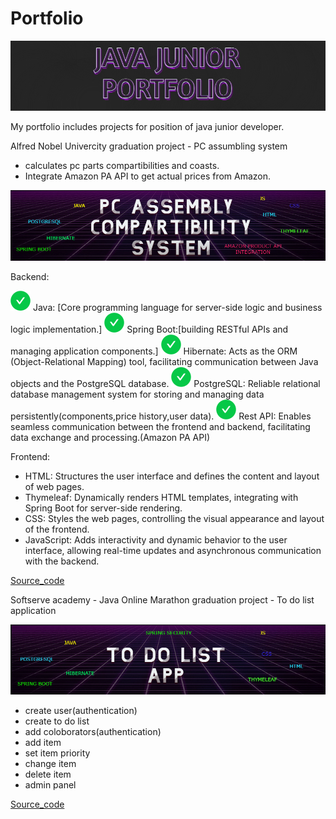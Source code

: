 # Portfolio

<img src = "pf.png"></img>


My portfolio includes projects for position of java junior developer.

Alfred Nobel Univercity graduation project - PC assumbling system 
- calculates pc parts compartibilities and coasts.
- Integrate Amazon PA API to get actual prices from Amazon.
   
<img src = "PCASS.png"></img>

Backend:

<img src = "green.svg"></img> Java: [Core programming language for server-side logic and business logic implementation.]
<img src = "green.svg"></img> Spring Boot:[building RESTful APIs and managing application components.]
<img src = "green.svg"></img> Hibernate: Acts as the ORM (Object-Relational Mapping) tool, facilitating communication between Java objects and the PostgreSQL database.
<img src = "green.svg"></img> PostgreSQL: Reliable relational database management system for storing and managing data persistently(components,price history,user data).
<img src = "green.svg"></img> Rest API: Enables seamless communication between the frontend and backend, facilitating data exchange and processing.(Amazon PA API)
  
  
Frontend:

- HTML: Structures the user interface and defines the content and layout of web pages.
- Thymeleaf: Dynamically renders HTML templates, integrating with Spring Boot for server-side rendering.
- CSS: Styles the web pages, controlling the visual appearance and layout of the frontend.
- JavaScript: Adds interactivity and dynamic behavior to the user interface, allowing real-time updates and asynchronous communication with the backend.
  
[Source_code](https://github.com/Javac-g/Computer_Build_System)


Softserve academy - Java Online Marathon graduation project - To do list application

<img src = "TODO.png"></img>
- create user(authentication)
- create to do list
- add coloborators(authentication)
- add item
- set item priority
- change item
- delete item
- admin panel

[Source_code](https://github.com/Javac-g/ToDoListApplication)

